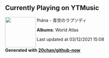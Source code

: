 ## Currently Playing on YTMusic

[<img align="left" width="100" src="https://lh3.googleusercontent.com/bEx8j67-zltGWDzj4co8LmnfanxSGAbuM_4YRhzu_SvPR1jMGawzTxzDX9B2zEAgmgnra94gfGSqJBDHxg">](https://music.youtube.com/watch?v=A2qfQD-P0Ew)

fhána - 青空のラプソディ

**Albums**: World Atlas

Last updated at 03/12/2021 15:08

#### Generated with [20chan/github-now](https://github.com/20chan/github-now)


<!--
**20chan/20chan** is a ✨ _special_ ✨ repository because its `README.md` (this file) appears on your GitHub profile.

Here are some ideas to get you started:

- 🔭 I’m currently working on ...
- 🌱 I’m currently learning ...
- 👯 I’m looking to collaborate on ...
- 🤔 I’m looking for help with ...
- 💬 Ask me about ...
- 📫 How to reach me: ...
- 😄 Pronouns: ...
- ⚡ Fun fact: ...
-->
